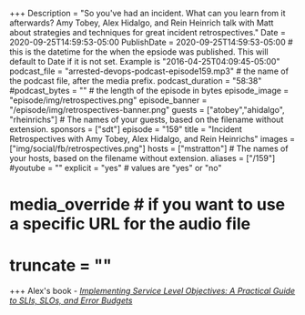 +++
Description = "So you've had an incident. What can you learn from it afterwards? Amy Tobey, Alex Hidalgo, and Rein Heinrich talk with Matt about strategies and techniques for great incident retrospectives."
Date = 2020-09-25T14:59:53-05:00
PublishDate = 2020-09-25T14:59:53-05:00 # this is the datetime for the when the epsiode was published. This will default to Date if it is not set. Example is "2016-04-25T04:09:45-05:00"
podcast_file = "arrested-devops-podcast-episode159.mp3" # the name of the podcast file, after the media prefix.
podcast_duration = "58:38"
#podcast_bytes = "" # the length of the episode in bytes
episode_image = "episode/img/retrospectives.png"
episode_banner = "/episode/img/retrospectives-banner.png"
guests = ["atobey","ahidalgo", "rheinrichs"] # The names of your guests, based on the filename without extension.
sponsors = ["sdt"]
episode = "159"
title = "Incident Retrospectives with Amy Tobey, Alex Hidalgo, and Rein Heinrichs"
images = ["img/social/fb/retrospectives.png"]
hosts = ["mstratton"] # The names of your hosts, based on the filename without extension.
aliases = ["/159"]
#youtube = ""
explicit = "yes" # values are "yes" or "no"
# media_override # if you want to use a specific URL for the audio file
# truncate = ""
+++
Alex's book - *[Implementing Service Level Objectives: A Practical Guide to SLIs, SLOs, and Error Budgets](https://www.amazon.com/Implementing-Service-Level-Objectives-Practical/dp/1492076813)*
